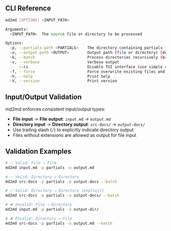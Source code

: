 ## CLI Reference

```bash
md2md [OPTIONS] <INPUT_PATH>

Arguments:
  <INPUT_PATH>  The source file or directory to be processed

Options:
  -p, --partials-path <PARTIALS>    The directory containing partials [default: partials]
  -o, --output-path <OUTPUT>        Output path (file or directory) [default: out]
  -b, --batch                       Process directories recursively (batch mode)
  -v, --verbose                     Verbose output
      --ci                          Disable TUI interface (use simple console output)
  -f, --force                       Force overwrite existing files and create directories
  -h, --help                        Print help
  -V, --version                     Print version
```

## Input/Output Validation

md2md enforces consistent input/output types:

- **File input** → **File output**: `input.md` → `output.md`
- **Directory input** → **Directory output**: `src-docs/` → `output-docs/`
- Use trailing slash (`/`) to explicitly indicate directory output
- Files without extensions are allowed as output for file input

## Validation Examples

```bash
# ✅ Valid: File → File
md2md input.md -p partials -o output.md

# ✅ Valid: Directory → Directory  
md2md src-docs -p partials -o output-docs --batch

# ✅ Valid: Directory → Directory (explicit)
md2md src-docs -p partials -o output-docs/ --batch

# ❌ Invalid: File → Directory
md2md input.md -p partials -o output-dir/

# ❌ Invalid: Directory → File
md2md src-docs -p partials -o output.md --batch
```
